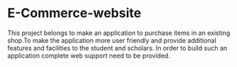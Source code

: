 # E-Commerce-website
This project belongs to make an application to purchase items in an existing shop.To make the application more user friendly and provide additional features and facilities to the student and scholars. In order to build such an application complete web support need to be provided.
